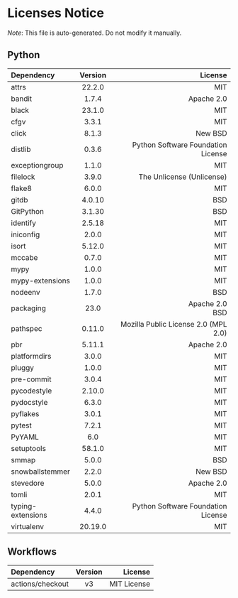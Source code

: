 # Licenses Notice
*Note*: This file is auto-generated. Do not modify it manually.
## Python
| Dependency | Version | License |
|:-----------|:-------:|--------:|
|attrs|22.2.0|MIT|
|bandit|1.7.4|Apache 2.0|
|black|23.1.0|MIT|
|cfgv|3.3.1|MIT|
|click|8.1.3|New BSD|
|distlib|0.3.6|Python Software Foundation License|
|exceptiongroup|1.1.0|MIT|
|filelock|3.9.0|The Unlicense (Unlicense)|
|flake8|6.0.0|MIT|
|gitdb|4.0.10|BSD|
|GitPython|3.1.30|BSD|
|identify|2.5.18|MIT|
|iniconfig|2.0.0|MIT|
|isort|5.12.0|MIT|
|mccabe|0.7.0|MIT|
|mypy|1.0.0|MIT|
|mypy-extensions|1.0.0|MIT|
|nodeenv|1.7.0|BSD|
|packaging|23.0|Apache 2.0<br/>BSD|
|pathspec|0.11.0|Mozilla Public License 2.0 (MPL 2.0)|
|pbr|5.11.1|Apache 2.0|
|platformdirs|3.0.0|MIT|
|pluggy|1.0.0|MIT|
|pre-commit|3.0.4|MIT|
|pycodestyle|2.10.0|MIT|
|pydocstyle|6.3.0|MIT|
|pyflakes|3.0.1|MIT|
|pytest|7.2.1|MIT|
|PyYAML|6.0|MIT|
|setuptools|58.1.0|MIT|
|smmap|5.0.0|BSD|
|snowballstemmer|2.2.0|New BSD|
|stevedore|5.0.0|Apache 2.0|
|tomli|2.0.1|MIT|
|typing-extensions|4.4.0|Python Software Foundation License|
|virtualenv|20.19.0|MIT|
## Workflows
| Dependency | Version | License |
|:-----------|:-------:|--------:|
|actions/checkout|v3|MIT License|
